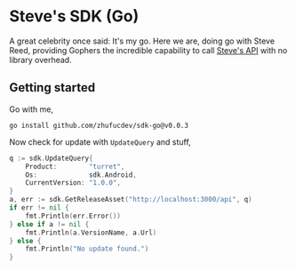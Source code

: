 # Steve's SDK (Go)

A great celebrity once said: It's my go. Here we are, doing go with Steve Reed,
providing Gophers the incredible capability to call [Steve's API](https://github.com/zhufucdev/api.zhufucdev)
with no library overhead.

## Getting started
Go with me,
```shell
go install github.com/zhufucdev/sdk-go@v0.0.3
```
Now check for update with `UpdateQuery` and stuff,
```go
q := sdk.UpdateQuery{
	Product:        "turret",
	Os:             sdk.Android,
	CurrentVersion: "1.0.0",
}
a, err := sdk.GetReleaseAsset("http://localhost:3000/api", q)
if err != nil {
    fmt.Println(err.Error())
} else if a != nil {
    fmt.Println(a.VersionName, a.Url)
} else {
    fmt.Println("No update found.")
}
```